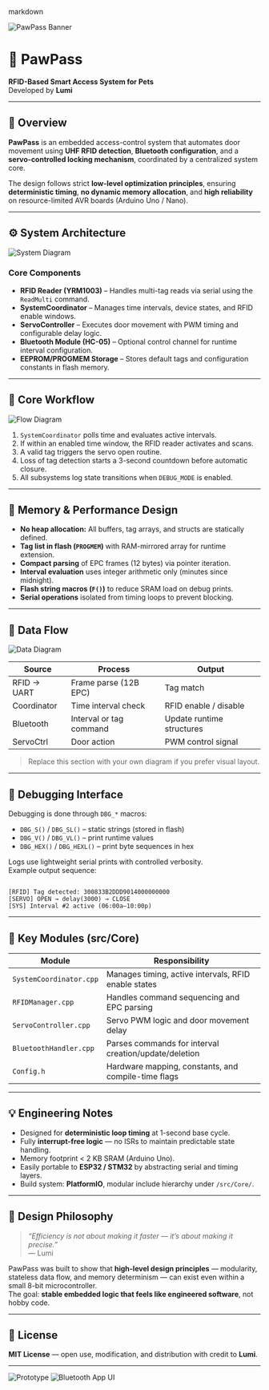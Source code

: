 markdown
<!-- Banner -->
![PawPass Banner](assets/banner.png)

# 🐾 PawPass  
**RFID-Based Smart Access System for Pets**  
Developed by **Lumi**

---

## 🧠 Overview
**PawPass** is an embedded access-control system that automates door movement using **UHF RFID detection**, **Bluetooth configuration**, and a **servo-controlled locking mechanism**, coordinated by a centralized system core.

The design follows strict **low-level optimization principles**, ensuring **deterministic timing**, **no dynamic memory allocation**, and **high reliability** on resource-limited AVR boards (Arduino Uno / Nano).

---

## ⚙️ System Architecture
![System Diagram](assets/system-architecture.png)

### Core Components
- **RFID Reader (YRM1003)** – Handles multi-tag reads via serial using the `ReadMulti` command.  
- **SystemCoordinator** – Manages time intervals, device states, and RFID enable windows.  
- **ServoController** – Executes door movement with PWM timing and configurable delay logic.  
- **Bluetooth Module (HC-05)** – Optional control channel for runtime interval configuration.  
- **EEPROM/PROGMEM Storage** – Stores default tags and configuration constants in flash memory.

---

## 🧩 Core Workflow
![Flow Diagram](assets/system-flow.png)

1. `SystemCoordinator` polls time and evaluates active intervals.  
2. If within an enabled time window, the RFID reader activates and scans.  
3. A valid tag triggers the servo open routine.  
4. Loss of tag detection starts a 3-second countdown before automatic closure.  
5. All subsystems log state transitions when `DEBUG_MODE` is enabled.

---

## 🧱 Memory & Performance Design

- **No heap allocation:** All buffers, tag arrays, and structs are statically defined.  
- **Tag list in flash (`PROGMEM`)** with RAM-mirrored array for runtime extension.  
- **Compact parsing** of EPC frames (12 bytes) via pointer iteration.  
- **Interval evaluation** uses integer arithmetic only (minutes since midnight).  
- **Flash string macros (`F()`)** to reduce SRAM load on debug prints.  
- **Serial operations** isolated from timing loops to prevent blocking.

---

## 🧭 Data Flow
![Data Diagram](assets/dataflow.png)

| Source | Process | Output |
|---------|----------|--------|
| RFID → UART | Frame parse (12B EPC) | Tag match |
| Coordinator | Time interval check | RFID enable / disable |
| Bluetooth | Interval or tag command | Update runtime structures |
| ServoCtrl | Door action | PWM control signal |

> Replace this section with your own diagram if you prefer visual layout.

---

## 🔬 Debugging Interface

Debugging is done through `DBG_*` macros:  
- `DBG_S()` / `DBG_SL()` – static strings (stored in flash)  
- `DBG_V()` / `DBG_VL()` – print runtime values  
- `DBG_HEX()` / `DBG_HEXL()` – print byte sequences in hex  

Logs use lightweight serial prints with controlled verbosity.  
Example output sequence:
```

[RFID] Tag detected: 300833B2DDD9014000000000
[SERVO] OPEN → delay(3000) → CLOSE
[SYS] Interval #2 active (06:00a–10:00p)

```

---

## 🧩 Key Modules (src/Core)

| Module | Responsibility |
|---------|----------------|
| `SystemCoordinator.cpp` | Manages timing, active intervals, RFID enable states |
| `RFIDManager.cpp` | Handles command sequencing and EPC parsing |
| `ServoController.cpp` | Servo PWM logic and door movement delay |
| `BluetoothHandler.cpp` | Parses commands for interval creation/update/deletion |
| `Config.h` | Hardware mapping, constants, and compile-time flags |

---

## 💡 Engineering Notes

- Designed for **deterministic loop timing** at 1-second base cycle.  
- Fully **interrupt-free logic** — no ISRs to maintain predictable state handling.  
- Memory footprint < 2 KB SRAM (Arduino Uno).  
- Easily portable to **ESP32 / STM32** by abstracting serial and timing layers.  
- Build system: **PlatformIO**, modular include hierarchy under `/src/Core/`.  

---

## 🧠 Design Philosophy

> *“Efficiency is not about making it faster — it’s about making it precise.”*  
> — Lumi

PawPass was built to show that **high-level design principles** — modularity, stateless data flow, and memory determinism — can exist even within a small 8-bit microcontroller.  
The goal: **stable embedded logic that feels like engineered software**, not hobby code.

---

## 📜 License
**MIT License** — open use, modification, and distribution with credit to **Lumi**.

---

<!-- Image placeholders -->
![Prototype](assets/prototype.jpg)
![Bluetooth App UI](assets/app.png)
